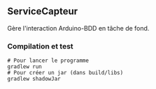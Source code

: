 ## ServiceCapteur
Gère l'interaction Arduino-BDD en tâche de fond.

### Compilation et test
```shell script
# Pour lancer le programme
gradlew run
# Pour créer un jar (dans build/libs)
gradlew shadowJar
```
